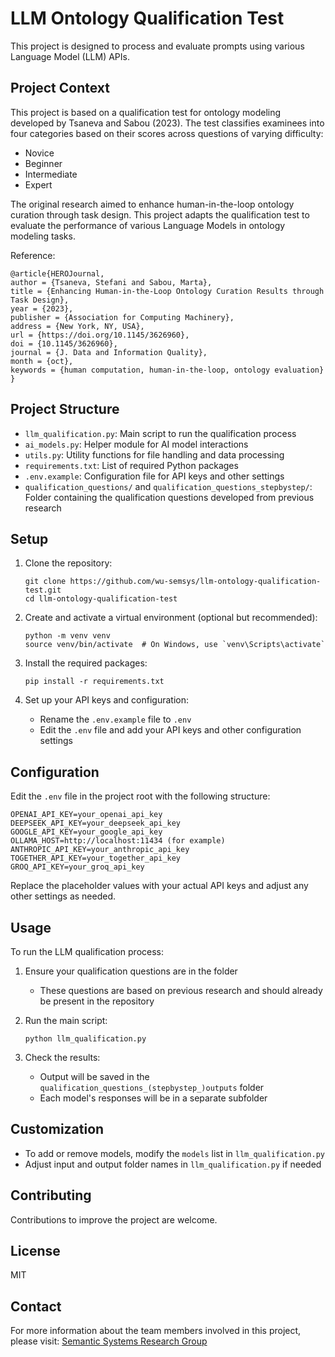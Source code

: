 # LLM Ontology Qualification Test

This project is designed to process and evaluate prompts using various Language Model (LLM) APIs.

## Project Context

This project is based on a qualification test for ontology modeling developed by Tsaneva and Sabou (2023). The test classifies examinees into four categories based on their scores across questions of varying difficulty:

- Novice
- Beginner
- Intermediate
- Expert

The original research aimed to enhance human-in-the-loop ontology curation through task design. This project adapts the qualification test to evaluate the performance of various Language Models in ontology modeling tasks.

Reference:
```
@article{HEROJournal,
author = {Tsaneva, Stefani and Sabou, Marta},
title = {Enhancing Human-in-the-Loop Ontology Curation Results through Task Design},
year = {2023},
publisher = {Association for Computing Machinery},
address = {New York, NY, USA},
url = {https://doi.org/10.1145/3626960},
doi = {10.1145/3626960},
journal = {J. Data and Information Quality},
month = {oct},
keywords = {human computation, human-in-the-loop, ontology evaluation}
}
```

## Project Structure

- `llm_qualification.py`: Main script to run the qualification process
- `ai_models.py`: Helper module for AI model interactions
- `utils.py`: Utility functions for file handling and data processing
- `requirements.txt`: List of required Python packages
- `.env.example`: Configuration file for API keys and other settings
- `qualification_questions/` and `qualification_questions_stepbystep/`: Folder containing the qualification questions developed from previous research

## Setup

1. Clone the repository:
   ```
   git clone https://github.com/wu-semsys/llm-ontology-qualification-test.git
   cd llm-ontology-qualification-test
   ```

2. Create and activate a virtual environment (optional but recommended):
   ```
   python -m venv venv
   source venv/bin/activate  # On Windows, use `venv\Scripts\activate`
   ```

3. Install the required packages:
   ```
   pip install -r requirements.txt
   ```

4. Set up your API keys and configuration:
   - Rename the `.env.example` file to `.env`
   - Edit the `.env` file and add your API keys and other configuration settings

## Configuration

Edit the `.env` file in the project root with the following structure:

```
OPENAI_API_KEY=your_openai_api_key
DEEPSEEK_API_KEY=your_deepseek_api_key
GOOGLE_API_KEY=your_google_api_key
OLLAMA_HOST=http://localhost:11434 (for example)
ANTHROPIC_API_KEY=your_anthropic_api_key
TOGETHER_API_KEY=your_together_api_key
GROQ_API_KEY=your_groq_api_key
```

Replace the placeholder values with your actual API keys and adjust any other settings as needed.

## Usage

To run the LLM qualification process:

1. Ensure your qualification questions are in the folder
   - These questions are based on previous research and should already be present in the repository

2. Run the main script:
   ```
   python llm_qualification.py
   ```

3. Check the results:
   - Output will be saved in the `qualification_questions_(stepbystep_)outputs` folder
   - Each model's responses will be in a separate subfolder

## Customization

- To add or remove models, modify the `models` list in `llm_qualification.py`
- Adjust input and output folder names in `llm_qualification.py` if needed

## Contributing

Contributions to improve the project are welcome.

## License

MIT

## Contact

For more information about the team members involved in this project, please visit:
[Semantic Systems Research Group](https://semantic-systems.org/team/)